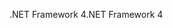 <span data-ttu-id="77e46-101">.NET Framework 4</span><span class="sxs-lookup"><span data-stu-id="77e46-101">.NET Framework 4</span></span>